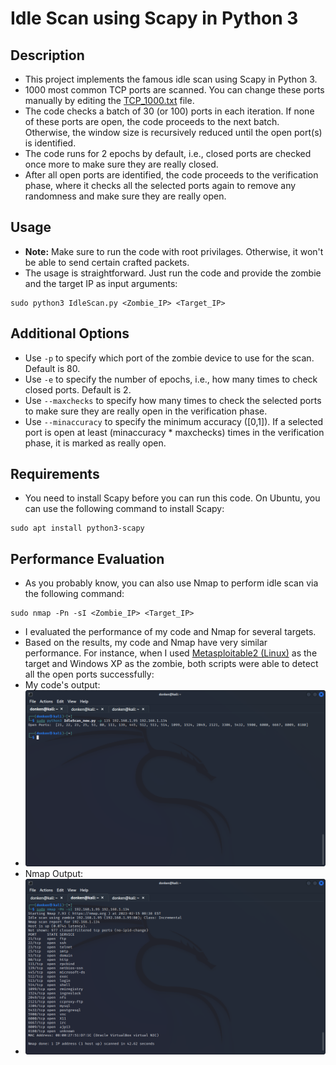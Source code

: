# Idle Scan using Scapy in Python 3
## Description
* This project implements the famous idle scan using Scapy in Python 3. 
* 1000 most common TCP ports are scanned. You can change these ports manually by editing the [TCP_1000.txt](TCP_1000.txt) file.
* The code checks a batch of 30 (or 100) ports in each iteration. If none of these ports are open, the code proceeds to the next batch. Otherwise, the window size is recursively reduced until the open port(s) is identified.
* The code runs for 2 epochs by default, i.e., closed ports are checked once more to make sure they are really closed.
* After all open ports are identified, the code proceeds to the verification phase, where it checks all the selected ports again to remove any randomness and make sure they are really open.
## Usage
* **Note:** Make sure to run the code with root privilages. Otherwise, it won't be able to send certain crafted packets.
* The usage is straightforward. Just run the code and provide the zombie and the target IP as input arguments:
```
sudo python3 IdleScan.py <Zombie_IP> <Target_IP>
```
## Additional Options
* Use `-p` to specify which port of the zombie device to use for the scan. Default is 80.
* Use `-e` to specify the number of epochs, i.e., how many times to check closed ports. Default is 2.
* Use `--maxchecks` to specify how many times to check the selected ports to make sure they are really open in the verification phase.
* Use `--minaccuracy` to specify the minimum accuracy ([0,1]). If a selected port is open at least (minaccuracy * maxchecks) times in the verification phase, it is marked as really open.

## Requirements
* You need to install Scapy before you can run this code. On Ubuntu, you can use the following command to install Scapy:
```
sudo apt install python3-scapy
```
## Performance Evaluation
* As you probably know, you can also use Nmap to perform idle scan via the following command:
```
sudo nmap -Pn -sI <Zombie_IP> <Target_IP>
```
* I evaluated the performance of my code and Nmap for several targets. 
* Based on the results, my code and Nmap have very similar performance. For instance, when I used [Metasploitable2 (Linux)](https://sourceforge.net/projects/metasploitable/) as the target and Windows XP as the zombie, both scripts were able to detect all the open ports successfully:
* My code's output:
* ![My Code](performance/mycode.png)
* Nmap Output:
* ![Nmap](performance/nmap.png)
